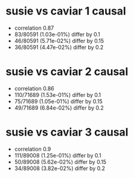 # susie vs caviar  1 causal

- correlation 0.87
- 83/80591 (1.03e-01%) differ by 0.1
- 46/80591 (5.71e-02%) differ by 0.15
- 36/80591 (4.47e-02%) differ by 0.2


# susie vs caviar  2 causal

- correlation 0.86
- 110/71689 (1.53e-01%) differ by 0.1
- 75/71689 (1.05e-01%) differ by 0.15
- 49/71689 (6.84e-02%) differ by 0.2


# susie vs caviar  3 causal

- correlation 0.9
- 111/89008 (1.25e-01%) differ by 0.1
- 50/89008 (5.62e-02%) differ by 0.15
- 34/89008 (3.82e-02%) differ by 0.2


